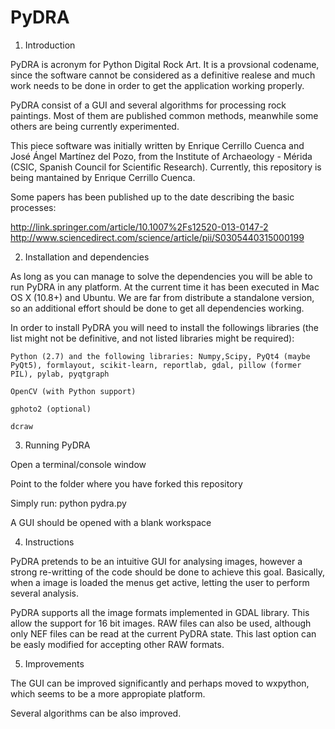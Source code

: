 PyDRA
=====

1. Introduction

  PyDRA is acronym for Python Digital Rock Art. It is a provsional codename, since the software cannot be considered as a definitive realese and much work needs to be done in order to get the application working properly.

  PyDRA consist of a GUI and several algorithms for processing rock paintings. Most of them are published common methods, meanwhile some others are being currently experimented.

  This piece software was initially written by Enrique Cerrillo Cuenca and José Ángel Martínez del Pozo, from the Institute of Archaeology - Mérida (CSIC, Spanish Council for Scientific Research). Currently, this repository is being mantained by Enrique Cerrillo Cuenca.

  Some papers has been published up to the date describing the basic processes:

  http://link.springer.com/article/10.1007%2Fs12520-013-0147-2
  http://www.sciencedirect.com/science/article/pii/S0305440315000199


2. Installation and dependencies
 
  As long as you can manage to solve the dependencies you will be able to run PyDRA in any platform. At the current time it has been executed in Mac OS X (10.8+) and Ubuntu. We are far from distribute a standalone version, so an additional effort should be done to get all dependencies working.

  In order to install PyDRA you will need to install the followings libraries (the list might not be definitive, and not listed libraries might be required):

    Python (2.7) and the following libraries: Numpy,Scipy, PyQt4 (maybe PyQt5), formlayout, scikit-learn, reportlab, gdal, pillow (former PIL), pylab, pyqtgraph

    OpenCV (with Python support)

    gphoto2 (optional)

    dcraw


3. Running PyDRA

  Open a terminal/console window
  
  Point to the folder where you have forked this repository
  
  Simply run: python pydra.py
  
  A GUI should be opened with a blank workspace


4. Instructions

  PyDRA pretends to be an intuitive GUI for analysing images, however a strong re-writting of the code should be done to achieve this goal. Basically, when a image is loaded the menus get active, letting the user to perform several analysis.

  PyDRA supports all the image formats implemented in GDAL library. This allow the support for 16 bit images. RAW files can also be used, although only NEF files can be read at the current PyDRA state. This last option can be easly modified for accepting other RAW formats.


5. Improvements

  The GUI can be improved significantly and perhaps moved to wxpython, which seems to be a more appropiate platform.

  Several algorithms can be also improved.

